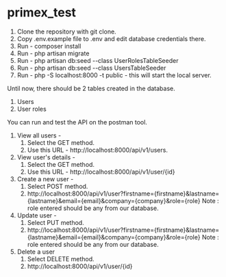# primex_test

1. Clone the repository with git clone.
2. Copy .env.example file to .env and edit database credentials there.
3. Run - composer install
4. Run - php artisan migrate
7. Run - php artisan db:seed --class UserRolesTableSeeder
8. Run - php artisan db:seed --class UsersTableSeeder
9. Run - php -S localhost:8000 -t public - this will start the local server.

Until now, there should be 2 tables created in the database.
1. Users
2. User roles

You can run and test the API on the postman tool. 
1. View all users - 
      1) Select the GET method.
      2) Use this URL - http://localhost:8000/api/v1/users.
2. View user's details - 
      1) Select the GET method.
      2) Use this URL - http://localhost:8000/api/v1/user/{id}
3. Create a new user - 
      1) Select POST method.
      2) http://localhost:8000/api/v1/user?firstname={firstname}&lastname={lastname}&email={email}&company={company}&role={role}
      Note : role entered should be any from our database.
4. Update user -    
      1) Select PUT method.
      2) http://localhost:8000/api/v1/user?firstname={firstname}&lastname={lastname}&email={email}&company={company}&role={role}
      Note : role entered should be any from our database.
5. Delete a user
      1) Select DELETE method.
      2) http://localhost:8000/api/v1/user/{id}
